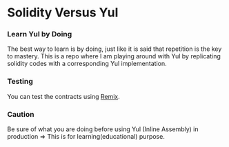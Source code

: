 # Solidity Versus Yul
### Learn Yul by Doing
The best way to learn is by doing, just like it is said that repetition is the key to mastery. This is a repo where I am playing around with Yul by replicating solidity codes with a corresponding Yul implementation.

### Testing
You can test the contracts using <a href="https://remix.ethereum.org/">Remix</a>. 

### Caution
Be sure of what you are doing before using Yul (Inline Assembly) in production => This is for learning(educational) purpose.

